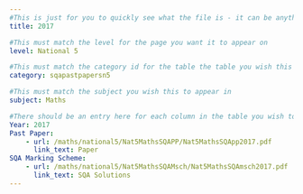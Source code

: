 ```yaml
---
#This is just for you to quickly see what the file is - it can be anything you want
title: 2017

#This must match the level for the page you want it to appear on
level: National 5

#This must match the category id for the table the table you wish this to appear in
category: sqapastpapersn5

#This must match the subject you wish this to appear in
subject: Maths

#There should be an entry here for each column in the table you wish to populate:
Year: 2017
Past Paper:
    - url: /maths/national5/Nat5MathsSQAPP/Nat5MathsSQApp2017.pdf
      link_text: Paper
SQA Marking Scheme:
    - url: /maths/national5/Nat5MathsSQAMsch/Nat5MathsSQAmsch2017.pdf
      link_text: SQA Solutions
---
```


